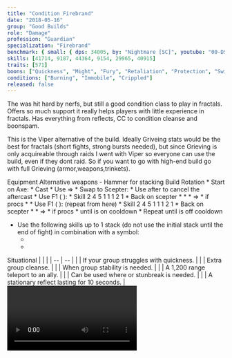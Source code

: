 ```yaml
---
title: "Condition Firebrand"
date: "2018-05-16"
group: "Good Builds"
role: "Damage"
profession: "Guardian"
specialization: "Firebrand"
benchmark: { small: { dps: 34005, by: "Nightmare [SC]", youtube: "00-DS9GbzeE" }}
skills: [41714, 9187, 44364, 9154, 29965, 40915]
traits: [571]
boons: ["Quickness", "Might", "Fury", "Retaliation", "Protection", "Swiftness", "Regeneration", "Vigor", "Aegis", "Stability", "Resistance"]
conditions: ["Burning", "Immobile", "Crippled"]
released: false
---
```


The <Specialization name="firebrand" prefix="condition"/> was hit hard by nerfs, but still a good condition class to play in fractals. Offers so much support it really helps players with little experience in fractals. Has everything from reflects, CC to condition cleanse and boonspam.

This is the Viper alternative of the build. Ideally Griveing stats would be the best for fractals (short fights, strong bursts needed), but since Grieving is only acquireable through raids I went with Viper so everyone can use the build, even if they dont raid. So if you want to go with high-end build go with full Grieving (armor,weapons,trinkets).

<Divider>
Equipment
</Divider>

<Grid>
<Column>
<Armor helmId="74412" helmRuneId="83502" helmRuneCount="6" helmAffix="Viper" helmRune="Renegade" shouldersId="72557" shouldersRuneId="83502" shouldersRuneCount="6" shouldersAffix="Viper" shouldersRune="Renegade" coatId="76377" coatRuneId="83502" coatRuneCount="6" coatAffix="Viper" coatRune="Renegade" glovesId="76776" glovesRuneId="83502" glovesRuneCount="6" glovesAffix="Viper" glovesRune="Renegade" leggingsId="48076" leggingsRuneId="83502" leggingsRuneCount="6" leggingsAffix="Viper" leggingsRune="Renegade" bootsId="72548" bootsRuneId="83502" bootsRuneCount="6" bootsAffix="Viper" bootsRune="Renegade"/>
</Column>

<Column>
<Weapons weapon1MainId="76688" weapon1MainSigil1Id="24624" weapon1MainSigil2Id="" weapon1MainType="Scepter" weapon1MainAffix="Viper" weapon1MainSigil1="Smoldering" weapon1MainSigil2="" weapon1OffId="76271" weapon1OffSigilId="44944" weapon1OffType="Torch" weapon1OffAffix="Viper" weapon1OffSigil="Smoldering" weapon2MainId="77122" weapon2MainSigil1Id="24624" weapon2MainType="Axe" weapon2MainAffix="Viper" weapon2MainSigil1="Smoldering" weapon2OffId="" weapon2OffSigilId="" weapon2OffType="" weapon2OffAffix="" weapon2OffSigil=""/>

<Card>
<CardHeader>
Alternative weapons
</CardHeader>
<CardContent>
- Hammer for <Boon name="might"/> stacking
</CardContent>
</Card>
</Column>

<Column>
<Trinkets backItemId="79830" backItemStatId="1113" backItemAffix="Viper" accessory1Id="80002" accessory1StatId="1113" accessory1Affix="Viper" accessory2Id="79745" accessory2StatId="1113" accessory2Affix="Viper" amuletId="79980" amuletStatId="1113" amuletAffix="Viper" ring1Id="80793" ring1StatId="1113" ring1Affix="Viper" ring2Id="79710" ring2StatId="1113" ring2Affix="Viper"/>

<Consumables foodId="84550" utilityId="77567" infusionId="37130"/>
</Column>
</Grid>

<Divider>
Build
</Divider>

<Grid>
<Column width="9">
<Traits traits1Id="16" traits1="Radiance" traits1Selected="574,565,579" traits2Id="42" traits2="Zeal" traits2Selected="634,1556,2017" traits3Id="62" traits3="Firebrand" traits3Selected="2086,2116,2159"/>
<Card>
<CardHeader>
Rotation
</CardHeader>
<CardContent>
* Start on Axe:
  * Cast <Skill id="40624"/>
  * Use <Skill id="9104"/> => <Skill id="9089"/>
* Swap to Scepter:
  * Use <Skill id="9098"/> after <Skill id="9090"/> to cancel the aftercast
* Use F1 (<Skill id="44364"/> ):
  * Skill 2 4 5 1 1 1 2 1
* Back on scepter  
  * <Skill id="9090"/>
  * <Skill id="9154"/>
  * <Skill id="9104"/> => <Skill id="9089"/>
  * <Skill id="9089"/> if <Trait id="567"/> procs
  * <Skill id="9090"/>
* Use F1 (<Skill id="44364"/> ): (repeat from here)
  * Skill 2 4 5 1 1 1 2 1
* Back on scepter  
  * <Skill id="9090"/>
   * <Skill id="9104"/> => <Skill id="9089"/>
  * <Skill id="9089"/> if <Trait id="567"/> procs
  * <Skill id="9098"/> until <Skill id="9090"/> is on cooldown
* Repeat until <Skill id="9154"/> is off cooldown
  
* Use the following skills up to 1 stack (do not use the initial stack until the end of fight) in combination with a symbol:
  * <Skill id="46148"/>
  * <Skill id="40915"/>
</CardContent>
</Card>
</Column>


<Column>
<Skills weapon1Skill1="" weapon1Skill2="" weapon1Skill3="" weapon1Skill4="" weapon1Skill5="" utilitySkill1="41714" utilitySkill2="46148" utilitySkill3="40915" utilitySkill4="9151" utilitySkill5="9154"/>
<Card>
<CardHeader>
Situational
</CardHeader>
<CardContent>
| | |
| -- | -- |
| <Skill id="29965" size="big" text="false"/> | If your group struggles with quickness. |
| <Skill id="45460" size="big" text="false"/> | Extra group cleanse. |
| <Skill id="43357" size="big" text="false"/> | When group stability is needed. |
| <Skill id="9246" size="big" text="false"/> | A 1,200 range teleport to an ally. |
| <Skill id="9153" size="big" text="false"/> | Can be used where <Boon name="stability"/> or stunbreak is needed. |
| <Skill id="9251" size="big" text="false"/> | A stationary reflect lasting for 10 seconds. |
</CardContent>
</Card>
<Video videoId="3D5AodiyTdk" videoTitle="Large Hitbox: 31.8k DPS by Nightmare [SC]"/>
<Card>
<CardHeader>
CC skills
</CardHeader>
<CardContent>
| | |
| -- | -- |
| <Skill id="45402"/> | 150 damage |
| <Skill id="45402"/> | 150 damage |
| <Skill id="9093"/> | 300 damage |
</CardContent>
</Card>
</Column>
</Grid>
